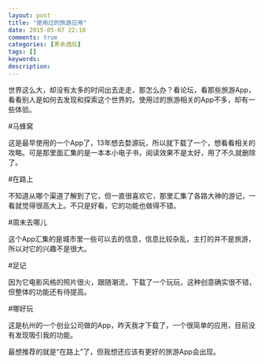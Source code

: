 ```yaml
---
layout: post
title: "使用过的旅游应用"
date: 2015-05-07 22:10
comments: true
categories: [茶余酒后]
tags: []
keywords: 
description: 
---
```

世界这么大，却没有太多的时间出去走走，那怎么办？看论坛，看那些旅游App，看看别人是如何去发现和探索这个世界的。使用过的旅游相关的App不多，却有一些体验。


#马蜂窝

这是最早使用的一个App了，13年想去婺源玩，所以就下载了一个，想看看相关的攻略。可是那里面汇集的是一本本小电子书，阅读效果不是太好，用了不久就删除了。


#在路上

不知道从哪个渠道了解到了它，但一直很喜欢它，那里汇集了各路大神的游记，一看就觉得很高大上。不只是好看，它的功能也做得不错。

<!--more-->
#周末去哪儿

这个App汇集的是城市里一些可以去的信息，信息比较杂乱，主打的并不是旅游，所以对它的兴趣不是很大。


#足记

因为它电影风格的照片很火，跟随潮流，下载了一个玩玩，这种创意确实很不错，但整体的功能还有待提高。


#哪好玩

这是杭州的一个创业公司做的App，昨天我才下载了，一个很简单的应用，目前没有发现吸引我的功能。


最想推荐的就是“在路上”了，但我想还应该有更好的旅游App会出现。